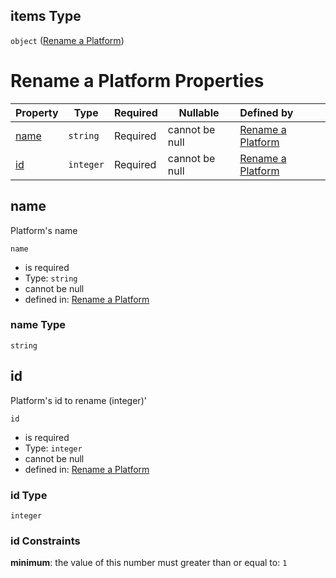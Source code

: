 ## items Type

`object` ([Rename a Platform](generic-properties-root-addrename-platform-properties-rename-platform-rename-a-platform.md))

# Rename a Platform Properties

| Property      | Type      | Required | Nullable       | Defined by                                                                                                                           |
| :------------ | --------- | -------- | -------------- | :----------------------------------------------------------------------------------------------------------------------------------- |
| [name](#name) | `string`  | Required | cannot be null | [Rename a Platform](rename-platform-properties-name.md "http&#x3A;//www.city-game-studio.com/rename.platform.json#/properties/name") |
| [id](#id)     | `integer` | Required | cannot be null | [Rename a Platform](rename-platform-properties-id.md "http&#x3A;//www.city-game-studio.com/rename.platform.json#/properties/id")     |

## name

Platform's name


`name`

-   is required
-   Type: `string`
-   cannot be null
-   defined in: [Rename a Platform](rename-platform-properties-name.md "http&#x3A;//www.city-game-studio.com/rename.platform.json#/properties/name")

### name Type

`string`

## id

Platform's id to rename (integer)'


`id`

-   is required
-   Type: `integer`
-   cannot be null
-   defined in: [Rename a Platform](rename-platform-properties-id.md "http&#x3A;//www.city-game-studio.com/rename.platform.json#/properties/id")

### id Type

`integer`

### id Constraints

**minimum**: the value of this number must greater than or equal to: `1`
